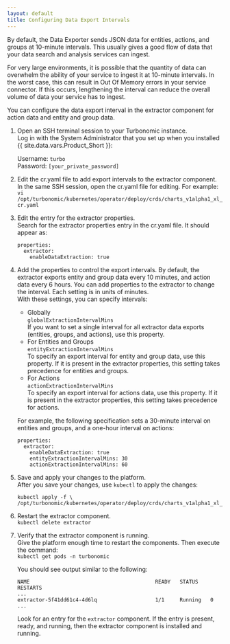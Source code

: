 ```yaml
---
layout: default
title: Configuring Data Export Intervals
---
```


By default, the Data Exporter sends JSON data for entities, actions, and groups at 10-minute intervals. 
This usually gives a good flow of data that your data search and analysis services can ingest.

For very large environments, it is possible that the quantity of data can overwhelm the ability of your 
service to ingest it at 10-minute intervals. In the worst case, this can result in Out Of Memory 
errors in your service connector. If this occurs, lengthening the interval can reduce the overall 
volume of data your service has to ingest.

You can configure the data export interval in the extractor component for action data and entity and group 
data.  


1. Open an SSH terminal session to your Turbonomic instance.  
   Log in with the System Administrator that you set up when you installed {{ site.data.vars.Product_Short }}:

    Username: `turbo`  
    Password: `[your_private_password]`

2. Edit the cr.yaml file to add export intervals to the extractor component.  
   In the same SSH session, open the cr.yaml file for editing. For example:  
   `vi /opt/turbonomic/kubernetes/operator/deploy/crds/charts_v1alpha1_xl_cr.yaml`
   
3. Edit the entry for the extractor properties.  
   Search for the extractor properties entry in the cr.yaml file. It should appear as:  
    ```
    properties:
      extractor:
        enableDataExtraction: true
    ```    
4. Add the properties to control the export intervals.
   By default, the extractor exports entity and group data every 10 minutes, and action data 
   every 6 hours.  You can add properties to the 
   extractor to change the interval. Each setting is in units of minutes.  
   With these settings, you can specify intervals:
   - Globally  
     `globalExtractionIntervalMins`  
     If you want to set a single interval for all extractor data exports (entities, groups, and actions), 
     use this property.   
   - For Entities and Groups  
     `entityExtractionIntervalMins`  
     To specify an export interval for entity and group data, use this property. If it is present in 
     the extractor properties, this setting takes precedence for entities and groups. 
   - For Actions   
     `actionExtractionIntervalMins`  
     To specify an export interval for actions data, use this property. If it is present in 
     the extractor properties, this setting takes precedence for actions. 
     
   For example, the following specification sets a 30-minute interval on entities and groups, and 
   a one-hour interval on actions:    
   
    ```
    properties:
      extractor:
        enableDataExtraction: true
        entityExtractionIntervalMins: 30
        actionExtractionIntervalMins: 60
    ```    
   
4. Save and apply your changes to the platform.  
   After you save your changes, use `kubectl` to apply the changes:  
   ```
   kubectl apply -f \
   /opt/turbonomic/kubernetes/operator/deploy/crds/charts_v1alpha1_xl_cr.yaml  
   ```

5. Restart the extractor component.     
   `kubectl delete extractor`  
   
6. Verify that the extractor component is running.  
   Give the platform enough time to restart the components. Then execute the command:  
   `kubectl get pods -n turbonomic`  
   
   You should see output similar to the following:  
   ```
   NAME                                         READY   STATUS    RESTARTS 
   ...
   extractor-5f41dd61c4-4d6lq                   1/1     Running   0   
   ...
   ```  
   Look for an entry for the `extractor` component. If the entry is present, ready, and running, then the 
   extractor component is installed and running.
   



